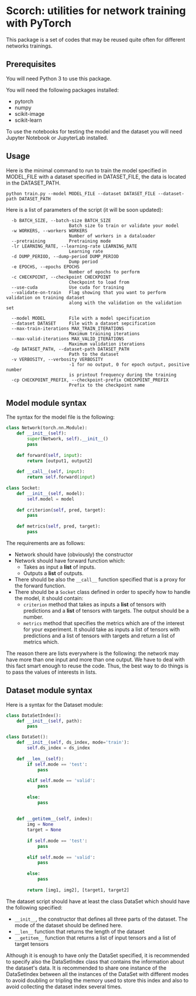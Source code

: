 
# Scorch: utilities for network training with PyTorch

This package is a set of codes that may be reused quite often
for different networks trainings.

## Prerequisites

You will need Python 3 to use this package.

You will need the following packages installed:

* pytorch
* numpy
* scikit-image
* scikit-learn

To use the notebooks for testing the model and the dataset you
will need Jupyter Notebook or JupyterLab installed.

## Usage

Here is the minimal command to run to train the model specified in MODEL_FILE with a
dataset specified in DATASET_FILE, the data is located in the DATASET_PATH.

```
python train.py --model MODEL_FILE --dataset DATASET_FILE --dataset-path DATASET_PATH
```

Here is a list of parameters of the script (it will be soon updated):

```
  -b BATCH_SIZE, --batch-size BATCH_SIZE
                        Batch size to train or validate your model
  -w WORKERS, --workers WORKERS
                        Number of workers in a dataloader
  --pretraining         Pretraining mode
  -lr LEARNING_RATE, --learning-rate LEARNING_RATE
                        Learning rate
  -d DUMP_PERIOD, --dump-period DUMP_PERIOD
                        Dump period
  -e EPOCHS, --epochs EPOCHS
                        Number of epochs to perform
  -c CHECKPOINT, --checkpoint CHECKPOINT
                        Checkpoint to load from
  --use-cuda            Use cuda for training
  --validate-on-train   Flag showing that you want to perform validation on training dataset 
                        along with the validation on the validation set
                        
  --model MODEL         File with a model specification
  --dataset DATASET     File with a dataset sepcification
  --max-train-iterations MAX_TRAIN_ITERATIONS
                        Maximum training iterations
  --max-valid-iterations MAX_VALID_ITERATIONS
                        Maximum validation iterations
  -dp DATASET_PATH, --dataset-path DATASET_PATH
                        Path to the dataset
  -v VERBOSITY, --verbosity VERBOSITY
                        -1 for no output, 0 for epoch output, positive number
                        is printout frequency during the training
  -cp CHECKPOINT_PREFIX, --checkpoint-prefix CHECKPOINT_PREFIX
                        Prefix to the checkpoint name

```

## Model module syntax

The syntax for the model file is the following:

```python
class Network(torch.nn.Module):
    def __init__(self):
        super(Network, self).__init__()
        pass
     
    def forward(self, input):
        return [output1, output2]
        
    def __call__(self, input):
        return self.forward(input)
    
class Socket:
    def __init__(self, model):
        self.model = model
    
    def criterion(self, pred, target):
        pass
    
    def metrics(self, pred, target):
        pass
```

The requirements are as follows:
* Network should have (obviously) the constructor
* Network should have forward function which:
  * Takes as input a **list** of inputs.
  * Outputs a **list** of outputs.
* There should be also the ```__call__``` function specified that is a proxy for the forward function.
* There should be a ```Socket``` class defined in order to specify how to handle the model, it should contain:
  * ```criterion``` method that takes as inputs a **list** of tensors with predictions and a **list** of tensors with targets. The output should be a number.
  * ```metrics``` method that specifies the metrics which are of the interest for your experiment. It should take as inputs a list of tensors with predictions and a list of tensors with targets and return a list of metrics which.

The reason there are lists everywhere is the following: the network may have more than one input and more than one output. We have to deal with this fact smart enough to reuse the code. Thus, the best way to do things is to pass the values of interests in lists.

## Dataset module syntax

Here is a syntax for the Dataset module:

```python
class DataSetIndex():
    def __init__(self, path):
        pass

class DataSet():
    def __init__(self, ds_index, mode='train'):
        self.ds_index = ds_index
    
    def __len__(self):
        if self.mode == 'test':
            pass
        
        elif self.mode == 'valid':
            pass
        
        else:
            pass
        
        
    def __getitem__(self, index):
        img = None
        target = None
        
        if self.mode == 'test':
            pass
        
        elif self.mode == 'valid':
            pass
        
        else:
            pass
        
        return [img1, img2], [target1, target2]
```

The dataset script should have at least the class DataSet which should have the following specified:

* ```__init__```, the constructor that defines all three parts of the dataset. The mode of the dataset should be defined here.
* ```__len__``` function that returns the length of the dataset
* ```__getitem__``` function that returns a list of input tensors and a list of target tensors

Although it is enough to have only the DataSet specified, it is recommended to specify also the DataSetIndex class that contains the information about the dataset's data. It is recommended to share one instance of the DataSetIndex between all the instances of the DataSet with different modes to avoid doubling or tripling the memory used to store this index and also to avoid collecting the dataset index several times.
